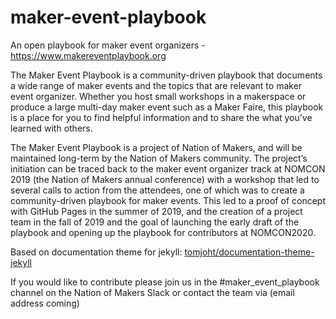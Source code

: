 # maker-event-playbook
An open playbook for maker event organizers - https://www.makereventplaybook.org


The Maker Event Playbook is a community-driven playbook that documents a wide range of maker events and the topics that are relevant to maker event organizer. Whether you host small workshops in a makerspace or produce a large multi-day maker event such as a Maker Faire, this playbook is a place for you to find helpful information and to share the what you’ve learned with others.

The Maker Event Playbook is a project of Nation of Makers, and will be maintained long-term by the Nation of Makers community. The project’s initiation can be traced back to the maker event organizer track at NOMCON 2019 (the Nation of Makers annual conference) with a workshop that led to several calls to action from the attendees, one of which was to create a community-driven playbook for maker events. This led to a proof of concept with GitHub Pages in the summer of 2019, and the creation of a project team in the fall of 2019 and the goal of launching the early draft of the playbook and opening up the playbook for contributors at NOMCON2020.

Based on documentation theme for jekyll: [tomjoht/documentation-theme-jekyll](https://github.com/tomjoht/documentation-theme-jekyll)

If you would like to contribute please join us in the #maker_event_playbook channel on the Nation of Makers Slack or contact the team via (email address coming)
